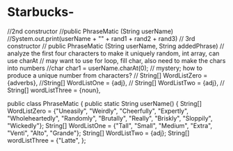 # Starbucks-
//2nd constructor
//public PhraseMatic (String userName)
//System.out.print(userName + "" + rand1 + rand2 + rand3)
// 3rd constructor
// public PhraseMatic (String userName, String addedPhrase)
// analyze the first four characters to make it uniquely random, int array, can use charAt
// may want to use for loop, fill char, also need to make the chars into numbers
//char char1 = userName.charAt(0);
// mystery; how to produce a unique number from characters?
// String[] WordListZero = {adverbs},
//String[] WordListOne = {adj}, 
// String[] WordListTwo = {adj},
// String[] wordListThree = {noun},

public class PhraseMatic
{
public static String userName()
{ 
String[] WordListZero = {"Uneasily", "Weirdly", "Cheerfully", "Expertly", "Wholeheartedly", "Randomly", "Brutally", "Really", "Briskly", "Sloppily", "Wickedly"};
String[] WordListOne = {"Tall", "Small", "Medium", "Extra", "Venti", "Alto", "Grande"};
String[] WordListTwo = {adj};
String[] wordListThree = {"Latte", };
